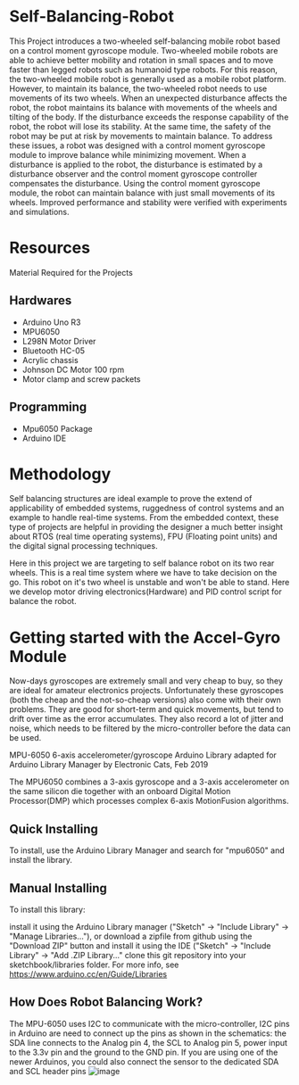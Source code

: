 # Self-Balancing-Robot
This Project introduces a two-wheeled self-balancing mobile robot based on a control moment gyroscope module. Two-wheeled mobile robots are able to achieve better mobility and rotation in small spaces and to move faster than legged robots such as humanoid type robots. For this reason, the two-wheeled mobile robot is generally used as a mobile robot platform. However, to maintain its balance, the two-wheeled robot needs to use movements of its two wheels. When an unexpected disturbance affects the robot, the robot maintains its balance with movements of the wheels and tilting of the body. If the disturbance exceeds the response capability of the robot, the robot will lose its stability. At the same time, the safety of the robot may be put at risk by movements to maintain balance. To address these issues, a robot was designed with a control moment gyroscope module to improve balance while minimizing movement. When a disturbance is applied to the robot, the disturbance is estimated by a disturbance observer and the control moment gyroscope controller compensates the disturbance. Using the control moment gyroscope module, the robot can maintain balance with just small movements of its wheels. Improved performance and stability were verified with experiments and simulations.
# Resources
Material Required for the Projects 
## Hardwares 
* Arduino Uno R3
* MPU6050
* L298N Motor Driver 
* Bluetooth HC-05
* Acrylic chassis 
* Johnson DC Motor 100 rpm
* Motor clamp and screw packets
## Programming 
* Mpu6050 Package
* Arduino IDE 
# Methodology
Self balancing structures are ideal example to prove the extend of applicability of embedded systems, ruggedness of control systems
and an example to handle real-time systems. From the embedded context, these type of projects are helpful in providing the designer a much 
better insight about RTOS (real time operating systems), FPU (Floating point units) and the digital signal processing techniques.

 Here in this project we are targeting to self balance robot on its two rear wheels. This is a real time system where we have to take decision on the go. This robot on it's two wheel is unstable and won't be able to stand. Here we develop motor driving electronics(Hardware) and PID control script for balance the robot. 
 
# Getting started with the Accel-Gyro Module
Now-days gyroscopes are extremely small and very cheap to buy, so they are ideal for amateur electronics projects. Unfortunately these gyroscopes (both the cheap and the not-so-cheap versions) also come with their own problems. They are good for short-term and quick movements, but tend to drift over time as the error accumulates. They also record a lot of jitter and noise, which needs to be filtered by the micro-controller before the data can be used.

MPU-6050 6-axis accelerometer/gyroscope Arduino Library adapted for Arduino Library Manager by Electronic Cats, Feb 2019

The MPU6050 combines a 3-axis gyroscope and a 3-axis accelerometer on the same silicon die together with an onboard Digital Motion Processor(DMP) which processes complex 6-axis MotionFusion algorithms.

## Quick Installing
To install, use the Arduino Library Manager and search for "mpu6050" and install the library.

## Manual Installing
To install this library:

install it using the Arduino Library manager ("Sketch" -> "Include Library" -> "Manage Libraries..."), or
download a zipfile from github using the "Download ZIP" button and install it using the IDE ("Sketch" -> "Include Library" -> "Add .ZIP Library..."
clone this git repository into your sketchbook/libraries folder.
For more info, see https://www.arduino.cc/en/Guide/Libraries

## How Does Robot Balancing Work?
The MPU-6050 uses I2C to communicate with the micro-controller, I2C pins in Arduino are need to connect up the pins as shown in the schematics: the SDA line connects to the Analog pin 4, the SCL to Analog pin 5, power input to the 3.3v pin and the ground to the GND pin. If you are using one of the newer Arduinos, you could also connect the sensor to the dedicated SDA and SCL header pins
![image](https://drive.google.com/drive/u/0/folders/1BPJz1VKOvCc58l32truyXEcl1X7LZRwy)
